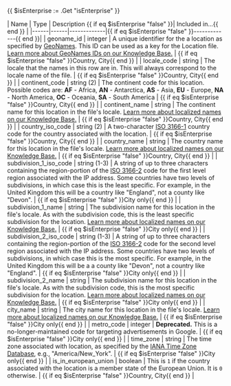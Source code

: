 {{ $isEnterprise := .Get "isEnterprise" }}

| Name | Type | Description {{ if eq $isEnterprise "false" }}| Included in...{{ end }} |
|------|------|-------------|{{ if eq $isEnterprise "false" }}-------------{{ end }}|
| geoname_id | integer | A unique identifier for the a location as specified by [GeoNames](https://www.geonames.org/). This ID can be used as a key for the Location file. [Learn more about GeoNames IDs on our Knowledge Base.](https://support.maxmind.com/knowledge-base/articles/maxmind-ip-geolocation-data#geonames-ids) | {{ if eq $isEnterprise "false" }}Country, City{{ end }} |
| locale_code | string | The locale that the names in this row are in. This will always correspond to the locale name of the file. | {{ if eq $isEnterprise "false" }}Country, City{{ end }} |
| continent_code | string (2) | The continent code for this location. Possible codes are: **AF** - Africa, **AN** - Antarctica, **AS** - Asia, **EU** - Europe, **NA** - North America, **OC** - Oceania, **SA** - South America | {{ if eq $isEnterprise "false" }}Country, City{{ end }} |
| continent_name | string | The continent name for this location in the file's locale. [Learn more about localized names on our Knowledge Base.](https://support.maxmind.com/knowledge-base/articles/maxmind-ip-geolocation-data#names) | {{ if eq $isEnterprise "false" }}Country, City{{ end }} |
| country_iso_code | string (2) | A two-character [ISO 3166-1](https://en.wikipedia.org/wiki/ISO_3166-1) country code for the country associated with the location. | {{ if eq $isEnterprise "false" }}Country, City{{ end }} |
| country_name | string | The country name for this location in the file's locale. [Learn more about localized names on our Knowledge Base.](https://support.maxmind.com/knowledge-base/articles/maxmind-ip-geolocation-data#names) | {{ if eq $isEnterprise "false" }}Country, City{{ end }} |
| subdivision_1_iso_code | string (1-3) | A string of up to three characters containing the region-portion of the [ISO 3166-2](https://en.wikipedia.org/wiki/ISO_3166-2) code for the first level region associated with the IP address. Some countries have two levels of subdivisions, in which case this is the least specific. For example, in the United Kingdom this will be a country like "England", not a county like "Devon". | {{ if eq $isEnterprise "false" }}City only{{ end }} |
| subdivision_1_name | string | The subdivision name for this location in the file's locale. As with the subdivision code, this is the least specific subdivision for the location. [Learn more about localized names on our Knowledge Base.](https://support.maxmind.com/knowledge-base/articles/maxmind-ip-geolocation-data#names) | {{ if eq $isEnterprise "false" }}City only{{ end }} |
| subdivision_2_iso_code | string (1-3) | A string of up to three characters containing the region-portion of the [ISO 3166-2](https://en.wikipedia.org/wiki/ISO_3166-2) code for the second level region associated with the IP address. Some countries have two levels of subdivisions, in which case this is the most specific. For example, in the United Kingdom this will be a a county like "Devon", not a country like "England". | {{ if eq $isEnterprise "false" }}City only{{ end }} |
| subdivision_2_name | string | The subdivision name for this location in the file's locale. As with the subdivision code, this is the most specific subdivision for the location. [Learn more about localized names on our Knowledge Base.](https://support.maxmind.com/knowledge-base/articles/maxmind-ip-geolocation-data#names) | {{ if eq $isEnterprise "false" }}City only{{ end }} |
| city_name | string | The city name for this location in the file's locale. [Learn more about localized names on our Knowledge Base.](https://support.maxmind.com/knowledge-base/articles/maxmind-ip-geolocation-data#names) | {{ if eq $isEnterprise "false" }}City only{{ end }} |
| metro_code | integer | **Deprecated.** This is a no-longer-maintained code for targeting advertisements in Google. | {{ if eq $isEnterprise "false" }}City only{{ end }} |
| time_zone | string | The time zone associated with location, as specified by the [IANA Time Zone Database](https://www.iana.org/time-zones), e.g., "America/New_York". | {{ if eq $isEnterprise "false" }}City only{{ end }} |
| is_in_european_union | boolean | This is `1` if the country associated with the location is a member state of the European Union. It is `0` otherwise. | {{ if eq $isEnterprise "false" }}Country, City{{ end }} |